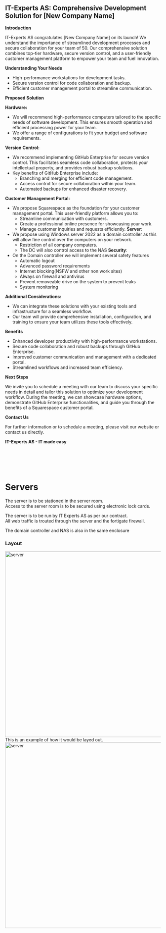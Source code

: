 ## IT-Experts AS: Comprehensive Development Solution for [New Company Name]

**Introduction**

IT-Experts AS congratulates [New Company Name] on its launch! We understand the importance of streamlined development processes and secure collaboration for your team of 50. Our comprehensive solution combines top-tier hardware, secure version control, and a user-friendly customer management platform to empower your team and fuel innovation.

**Understanding Your Needs**

- High-performance workstations for development tasks.
- Secure version control for code collaboration and backup.
- Efficient customer management portal to streamline communication.

**Proposed Solution**

**Hardware:**

- We will recommend high-performance computers tailored to the specific needs of software development. This ensures smooth operation and efficient processing power for your team.
- We offer a range of configurations to fit your budget and software requirements.

**Version Control:**

- We recommend implementing GitHub Enterprise for secure version control. This facilitates seamless code collaboration, protects your intellectual property, and provides robust backup solutions.
- Key benefits of GitHub Enterprise include:
    - Branching and merging for efficient code management.
    - Access control for secure collaboration within your team.
    - Automated backups for enhanced disaster recovery.

**Customer Management Portal:**

- We propose Squarespace as the foundation for your customer management portal. This user-friendly platform allows you to:
    - Streamline communication with customers.
    - Create a professional online presence for showcasing your work.
    - Manage customer inquiries and requests efficiently.
**Server**:
- We propose using Windows server 2022 as a domain controller as this will allow fine control over the computers on your network.
	- Restriction of all company computers.
	- The DC will also control access to the NAS
**Security**:
- On the Domain controller we will implement several safety features
	- Automatic logout
	- Advanced password requirements
	- Internet blocking(NSFW and other non work sites)
	- Always on firewall and antivirus
	- Prevent removeable drive on the system to prevent leaks
	- System monitoring


**Additional Considerations:**

- We can integrate these solutions with your existing tools and infrastructure for a seamless workflow.
- Our team will provide comprehensive installation, configuration, and training to ensure your team utilizes these tools effectively.

**Benefits**

- Enhanced developer productivity with high-performance workstations.
- Secure code collaboration and robust backups through GitHub Enterprise.
- Improved customer communication and management with a dedicated portal.
- Streamlined workflows and increased team efficiency.

**Next Steps**

We invite you to schedule a meeting with our team to discuss your specific needs in detail and tailor this solution to optimize your development workflow. During the meeting, we can showcase hardware options, demonstrate GitHub Enterprise functionalities, and guide you through the benefits of a Squarespace customer portal.

**Contact Us**

For further information or to schedule a meeting, please visit our website or contact us directly.

**IT-Experts AS - IT made easy**

<br>
<br>
<br>
<br>



# Servers

The server is to be stationed in the server room.
<br>
Access to the server room is to be secured using electronic lock cards. 
<br>

The server is to be run by IT Experts AS as per our contract.
<br>
All web traffic is trouted through the server and the fortigate firewall.
<br>

The domain controller and NAS is also in the same enclosure
### Layout
<img src="https://i.ibb.co/gRXG7QG/Packet-Tracer-RDV57ltw-Br.png" alt="server" max-width="100%" height="600"> 

<br>
This is an example of how it would be layed out.

<img src="https://i.ibb.co/0GLZDty/Packet-Tracer-Qm-GVxf-S2-Qx.png" alt="server" max-width="100%" height="600"> 